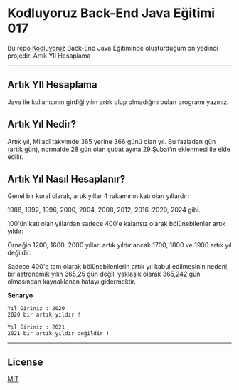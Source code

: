 # Kodluyoruz Back-End Java Eğitimi 017

Bu repo [Kodluyoruz](https://www.kodluyoruz.org) Back-End Java Eğitiminde 
oluşturduğum on yedinci projedir.
Artık YIl Hesaplama

---
## Artık YIl Hesaplama

Java ile kullanıcının girdiği yılın artık olup olmadığını bulan programı yazınız.

## Artık Yıl Nedir?

Artık yıl, Miladî takvimde 365 yerine 366 günü olan yıl. Bu fazladan gün (artık gün), normalde 28 gün olan şubat ayına 29 Şubat’ın eklenmesi ile elde edilir.

## Artık Yıl Nasıl Hesaplanır?

Genel bir kural olarak, artık yıllar 4 rakamının katı olan yıllardır:

1988, 1992, 1996, 2000, 2004, 2008, 2012, 2016, 2020, 2024 gibi.

100'ün katı olan yıllardan sadece 400'e kalansız olarak bölünebilenler artık yıldır:

Örneğin 1200, 1600, 2000 yılları artık yıldır ancak 1700, 1800 ve 1900 artık yıl değildir.

Sadece 400'e tam olarak bölünebilenlerin artık yıl kabul edilmesinin nedeni, bir astronomik yılın 365,25 gün değil, yaklaşık olarak 365,242 gün olmasından kaynaklanan hatayı gidermektir.


**Senaryo**
```
Yıl Giriniz : 2020
2020 bir artık yıldır !
```
```
Yıl Giriniz : 2021
2021 bir artık yıldır değildir !
```

---

## License
[MIT](https://choosealicense.com/licenses/mit/)
